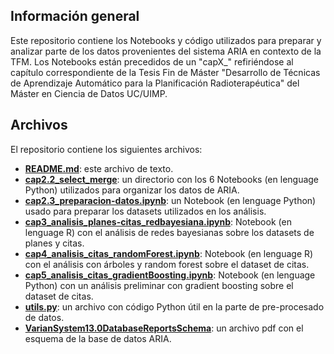 ## Información general
Este repositorio contiene los Notebooks y código utilizados para preparar y analizar parte de los datos provenientes del sistema ARIA en contexto de la TFM. Los Notebooks están precedidos de un "capX_" refiriéndose al capítulo correspondiente de la Tesis Fin de Máster "Desarrollo de Técnicas de Aprendizaje Automático para la Planificación Radioterapéutica" del Máster en Ciencia de Datos UC/UIMP.

## Archivos
El repositorio contiene los siguientes archivos:
 - [**README.md**](https://github.com/david722sv/TFM/blob/main/README.md): este archivo de texto.
 - [**cap2.2_select_merge**](https://github.com/david722sv/TFM/tree/main/cap2.2_select_merge): un directorio con los 6 Notebooks (en lenguage Python) utilizados para organizar los datos de ARIA.
 - [**cap2.3_preparacion-datos.ipynb**](https://github.com/david722sv/TFM/blob/main/cap2.3_preparacion-datos.ipynb): un Notebook (en lenguage Python) usado para preparar los datasets utilizados en los análisis.
 - [**cap3_analisis_planes-citas_redbayesiana.ipynb**](https://github.com/david722sv/TFM/blob/main/cap3_analisis_planes-citas_redbayesiana.ipynb): Notebook (en lenguage R) con el análisis de redes bayesianas sobre los datasets de planes y citas.
 - [**cap4_analisis_citas_randomForest.ipynb**](https://github.com/david722sv/TFM/blob/main/cap4_analisis_citas_randomForest.ipynb): Notebook (en lenguage R) con el análisis con árboles y random forest sobre el dataset de citas.
 - [**cap5_analisis_citas_gradientBoosting.ipynb**](https://github.com/david722sv/TFM/blob/main/cap5_analisis_citas_gradientBoosting.ipynb): Notebook (en lenguage Python) con un análisis preliminar con gradient boosting sobre el dataset de citas.
 - [**utils.py**](https://github.com/david722sv/TFM/blob/main/utils.py): un archivo con código Python útil en la parte de pre-procesado de datos.
 - [**VarianSystem13.0DatabaseReportsSchema**](https://github.com/david722sv/TFM/blob/main/VarianSystem13.0DatabaseReportsSchema.pdf): un archivo pdf con el esquema de la base de datos ARIA.


